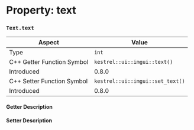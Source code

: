 
# Property: text
### `Text.text`

| Aspect | Value |
| --- | --- |
| Type | `int` |
| C++ Getter Function Symbol | `kestrel::ui::imgui::text()` |
| Introduced | 0.8.0 |
| C++ Setter Function Symbol | `kestrel::ui::imgui::set_text()` |
| Introduced | 0.8.0 |

#### Getter Description

#### Setter Description

